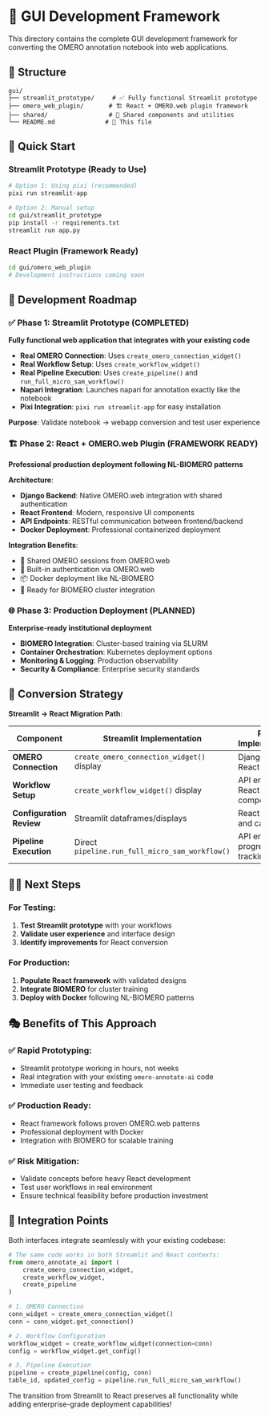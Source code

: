 # 🎨 GUI Development Framework

This directory contains the complete GUI development framework for converting the OMERO annotation notebook into web applications.

## 📁 Structure

```
gui/
├── streamlit_prototype/     # ✅ Fully functional Streamlit prototype
├── omero_web_plugin/       # 🏗️ React + OMERO.web plugin framework
├── shared/                 # 🔄 Shared components and utilities
└── README.md              # 📖 This file
```

## 🚀 Quick Start

### Streamlit Prototype (Ready to Use)
```bash
# Option 1: Using pixi (recommended)
pixi run streamlit-app

# Option 2: Manual setup
cd gui/streamlit_prototype
pip install -r requirements.txt
streamlit run app.py
```

### React Plugin (Framework Ready)
```bash
cd gui/omero_web_plugin
# Development instructions coming soon
```

## 🎯 Development Roadmap

### ✅ Phase 1: Streamlit Prototype (COMPLETED)
**Fully functional web application that integrates with your existing code**

- **Real OMERO Connection**: Uses `create_omero_connection_widget()`
- **Real Workflow Setup**: Uses `create_workflow_widget()`
- **Real Pipeline Execution**: Uses `create_pipeline()` and `run_full_micro_sam_workflow()`
- **Napari Integration**: Launches napari for annotation exactly like the notebook
- **Pixi Integration**: `pixi run streamlit-app` for easy installation

**Purpose**: Validate notebook → webapp conversion and test user experience

### 🏗️ Phase 2: React + OMERO.web Plugin (FRAMEWORK READY)
**Professional production deployment following NL-BIOMERO patterns**

**Architecture**:
- **Django Backend**: Native OMERO.web integration with shared authentication
- **React Frontend**: Modern, responsive UI components
- **API Endpoints**: RESTful communication between frontend/backend
- **Docker Deployment**: Professional containerized deployment

**Integration Benefits**:
- 🔗 Shared OMERO sessions from OMERO.web
- 🔐 Built-in authentication via OMERO.web
- 📦 Docker deployment like NL-BIOMERO
- 🔧 Ready for BIOMERO cluster integration

### 🌐 Phase 3: Production Deployment (PLANNED)
**Enterprise-ready institutional deployment**

- **BIOMERO Integration**: Cluster-based training via SLURM
- **Container Orchestration**: Kubernetes deployment options
- **Monitoring & Logging**: Production observability
- **Security & Compliance**: Enterprise security standards

## 🔄 Conversion Strategy

**Streamlit → React Migration Path**:

| Component | Streamlit Implementation | React Implementation |
|-----------|-------------------------|---------------------|
| **OMERO Connection** | `create_omero_connection_widget()` display | Django view + React form |
| **Workflow Setup** | `create_workflow_widget()` display | API endpoints + React components |
| **Configuration Review** | Streamlit dataframes/displays | React tables and cards |
| **Pipeline Execution** | Direct `pipeline.run_full_micro_sam_workflow()` | API endpoint + progress tracking |

## 🏃‍♂️ Next Steps

### For Testing:
1. **Test Streamlit prototype** with your workflows
2. **Validate user experience** and interface design
3. **Identify improvements** for React conversion

### For Production:
1. **Populate React framework** with validated designs
2. **Integrate BIOMERO** for cluster training
3. **Deploy with Docker** following NL-BIOMERO patterns

## 🎭 Benefits of This Approach

### ✅ **Rapid Prototyping**:
- Streamlit prototype working in hours, not weeks
- Real integration with your existing `omero-annotate-ai` code
- Immediate user testing and feedback

### ✅ **Production Ready**:
- React framework follows proven OMERO.web patterns
- Professional deployment with Docker
- Integration with BIOMERO for scalable training

### ✅ **Risk Mitigation**:
- Validate concepts before heavy React development
- Test user workflows in real environment
- Ensure technical feasibility before production investment

## 🤝 Integration Points

Both interfaces integrate seamlessly with your existing codebase:

```python
# The same code works in both Streamlit and React contexts:
from omero_annotate_ai import (
    create_omero_connection_widget,
    create_workflow_widget,
    create_pipeline
)

# 1. OMERO Connection
conn_widget = create_omero_connection_widget()
conn = conn_widget.get_connection()

# 2. Workflow Configuration
workflow_widget = create_workflow_widget(connection=conn)
config = workflow_widget.get_config()

# 3. Pipeline Execution
pipeline = create_pipeline(config, conn)
table_id, updated_config = pipeline.run_full_micro_sam_workflow()
```

The transition from Streamlit to React preserves all functionality while adding enterprise-grade deployment capabilities!